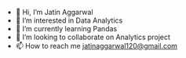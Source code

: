 - 👋 Hi, I’m Jatin Aggarwal
- 👀 I’m interested in Data Analytics
- 🌱 I’m currently learning Pandas
- 💞️ I’m looking to collaborate on Analytics project
- 📫 How to reach me jatinaggarwal120@gmail.com

<!---
Jatin1998/Jatin1998 is a ✨ special ✨ repository because its `README.md` (this file) appears on your GitHub profile.
You can click the Preview link to take a look at your changes.
--->
